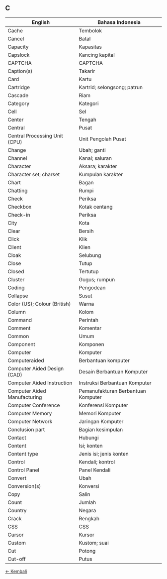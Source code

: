 ## C

| English         | Bahasa Indonesia      |
|-----------------|-----------------------|
| Cache           | Tembolok              |
| Cancel          | Batal                 |
| Capacity        | Kapasitas             |
| Capslock          | Kancing kapital     |
| CAPTCHA           | CAPTCHA           |
| Caption(s)        | Takarir         |
| Card            | Kartu           |
| Cartridge         | Kartrid; selongsong; patrun |
| Cascade           | Riam            |
| Category          | Kategori          |
| Cell            | Sel             |
| Center          | Tengah          |
| Central           | Pusat           |
| Central Processing Unit (CPU) | Unit Pengolah Pusat |
| Change          | Ubah; ganti         |
| Channel           | Kanal; saluran      |
| Character         | Aksara; karakter      |
| Character set; charset  | Kumpulan karakter     | 
| Chart           | Bagan           |
| Chatting          | Rumpi           |
| Check           | Periksa           |
| Checkbox          | Kotak centang       |
| Check-in          | Periksa         |
| City            | Kota            |
| Clear           | Bersih          |
| Click           | Klik            |
| Client          | Klien           |
| Cloak           | Selubung          |
| Close           | Tutup           |
| Closed          | Tertutup          |
| Cluster           | Gugus; rumpun       |
| Coding          | Pengodean         |
| Collapse          | Susut           |
| Color (US); Colour (British) | Warna          |
| Column          | Kolom           |
| Command           | Perintah          |
| Comment           | Komentar          |
| Common          | Umum            |
| Component         | Komponen          |
| Computer          | Komputer          |
| Computeraided       | Berbantuan komputer     |
| Computer Aided Design (CAD) | Desain Berbantuan Komputer |
| Computer Aided Instruction | Instruksi Berbantuan Komputer |
| Computer Aided Manufacturing | Pemanufakturan Berbantuan Komputer |
| Computer Conference     | Konferensi Komputer     |
| Computer Memory       | Memori Komputer       |
| Computer Network      | Jaringan Komputer     |
| Conclusion part       | Bagian kesimpulan     |
| Contact           | Hubungi           |
| Content         | Isi; konten         |
| Content type        | Jenis isi; jenis konten   |
| Control           | Kendali; kontrol      |
| Control Panel       | Panel Kendali       |
| Convert           | Ubah            |
| Conversion(s)       | Konversi          |
| Copy            | Salin           |
| Count           | Jumlah          |
| Country           | Negara          |
| Crack           | Rengkah           |
| CSS             | CSS             |
| Cursor          | Kursor          |
| Custom          | Kustom; suai        |
| Cut             | Potong          |
| Cut-off           | Putus           |

[&larr; Kembali](../)
